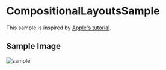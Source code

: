 # CompositionalLayoutsSample

This sample is inspired by [Apple's tutorial](https://developer.apple.com/documentation/uikit/views_and_controls/collection_views/implementing_modern_collection_views).

## Sample Image

![sample](https://user-images.githubusercontent.com/5299528/113525589-b10c6000-95f0-11eb-94ee-cdbdf9281050.gif)

